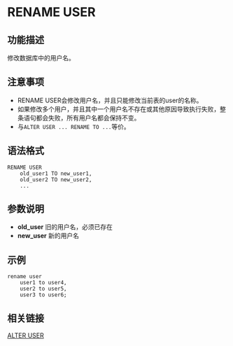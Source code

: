 # RENAME USER<a name="ZH-CN_TOPIC_0289900931"></a>

## 功能描述<a name="zh-cn_topic_0283136462_zh-cn_topic_0237122152_zh-cn_topic_0059778107_s74e2e8764aa64af1b093f8f68069bce6"></a>

修改数据库中的用户名。

## 注意事项<a name="zh-cn_topic_0283136462_zh-cn_topic_0237122152_zh-cn_topic_0059778107_sdcf8f26a27a64e52b7099ca3ce0256b6"></a>

-   RENAME USER会修改用户名，并且只能修改当前表的user的名称。
-   如果修改多个用户，并且其中一个用户名不存在或其他原因导致执行失败，整条语句都会失败，所有用户名都会保持不变。
-   与`ALTER USER ... RENAME TO ...`等价。

## 语法格式<a name="zh-cn_topic_0283136462_zh-cn_topic_0237122152_zh-cn_topic_0059778107_s6fa866d73d5c4158836c9fdd0ad5b3ac"></a>

```
RENAME USER 
    old_user1 TO new_user1,
    old_user2 TO new_user2,
    ...

```

## 参数说明<a name="zh-cn_topic_0283136462_zh-cn_topic_0237122152_zh-cn_topic_0059778107_sa6ea557919e84c0db8ed5cbb227fa983"></a>

-   **old_user** 
    旧的用户名，必须已存在
-    **new_user** 
    新的用户名

## 示例<a name="zh-cn_topic_0283136462_zh-cn_topic_0237122152_zh-cn_topic_0059778107_s1af12a7c6e4e456f9fc72da9c90358ff"></a>

``` 
rename user 
    user1 to user4, 
    user2 to user5,
    user3 to user6;
```

## 相关链接<a name="zh-cn_topic_0283136462_zh-cn_topic_0237122152_zh-cn_topic_0059778107_s08580f38742d47efa6a955c9385d6ae2"> </a>

[ALTER USER](https://docs.opengauss.org/zh/docs/latest/docs/BriefTutorial/%E9%99%84%E5%BD%95-SQL%E8%AF%AD%E6%B3%95.html)
